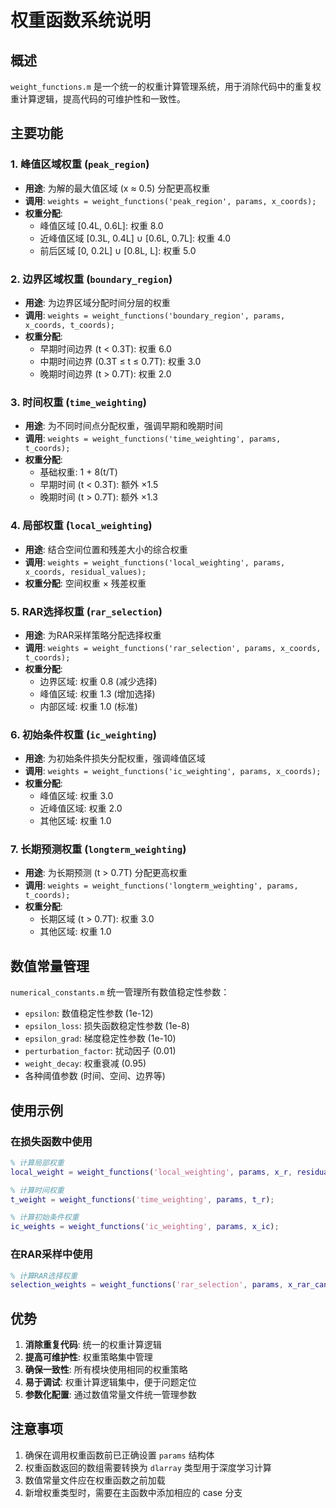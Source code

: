 # 权重函数系统说明

## 概述

`weight_functions.m` 是一个统一的权重计算管理系统，用于消除代码中的重复权重计算逻辑，提高代码的可维护性和一致性。

## 主要功能

### 1. 峰值区域权重 (`peak_region`)
- **用途**: 为解的最大值区域 (x ≈ 0.5) 分配更高权重
- **调用**: `weights = weight_functions('peak_region', params, x_coords);`
- **权重分配**:
  - 峰值区域 [0.4L, 0.6L]: 权重 8.0
  - 近峰值区域 [0.3L, 0.4L] ∪ [0.6L, 0.7L]: 权重 4.0
  - 前后区域 [0, 0.2L] ∪ [0.8L, L]: 权重 5.0

### 2. 边界区域权重 (`boundary_region`)
- **用途**: 为边界区域分配时间分层的权重
- **调用**: `weights = weight_functions('boundary_region', params, x_coords, t_coords);`
- **权重分配**:
  - 早期时间边界 (t < 0.3T): 权重 6.0
  - 中期时间边界 (0.3T ≤ t ≤ 0.7T): 权重 3.0
  - 晚期时间边界 (t > 0.7T): 权重 2.0

### 3. 时间权重 (`time_weighting`)
- **用途**: 为不同时间点分配权重，强调早期和晚期时间
- **调用**: `weights = weight_functions('time_weighting', params, t_coords);`
- **权重分配**:
  - 基础权重: 1 + 8(t/T)
  - 早期时间 (t < 0.3T): 额外 ×1.5
  - 晚期时间 (t > 0.7T): 额外 ×1.3

### 4. 局部权重 (`local_weighting`)
- **用途**: 结合空间位置和残差大小的综合权重
- **调用**: `weights = weight_functions('local_weighting', params, x_coords, residual_values);`
- **权重分配**: 空间权重 × 残差权重

### 5. RAR选择权重 (`rar_selection`)
- **用途**: 为RAR采样策略分配选择权重
- **调用**: `weights = weight_functions('rar_selection', params, x_coords, t_coords);`
- **权重分配**:
  - 边界区域: 权重 0.8 (减少选择)
  - 峰值区域: 权重 1.3 (增加选择)
  - 内部区域: 权重 1.0 (标准)

### 6. 初始条件权重 (`ic_weighting`)
- **用途**: 为初始条件损失分配权重，强调峰值区域
- **调用**: `weights = weight_functions('ic_weighting', params, x_coords);`
- **权重分配**:
  - 峰值区域: 权重 3.0
  - 近峰值区域: 权重 2.0
  - 其他区域: 权重 1.0

### 7. 长期预测权重 (`longterm_weighting`)
- **用途**: 为长期预测 (t > 0.7T) 分配更高权重
- **调用**: `weights = weight_functions('longterm_weighting', params, t_coords);`
- **权重分配**:
  - 长期区域 (t > 0.7T): 权重 3.0
  - 其他区域: 权重 1.0

## 数值常量管理

`numerical_constants.m` 统一管理所有数值稳定性参数：

- `epsilon`: 数值稳定性参数 (1e-12)
- `epsilon_loss`: 损失函数稳定性参数 (1e-8)
- `epsilon_grad`: 梯度稳定性参数 (1e-10)
- `perturbation_factor`: 扰动因子 (0.01)
- `weight_decay`: 权重衰减 (0.95)
- 各种阈值参数 (时间、空间、边界等)

## 使用示例

### 在损失函数中使用
```matlab
% 计算局部权重
local_weight = weight_functions('local_weighting', params, x_r, residual);

% 计算时间权重
t_weight = weight_functions('time_weighting', params, t_r);

% 计算初始条件权重
ic_weights = weight_functions('ic_weighting', params, x_ic);
```

### 在RAR采样中使用
```matlab
% 计算RAR选择权重
selection_weights = weight_functions('rar_selection', params, x_rar_cand, t_rar_cand);
```

## 优势

1. **消除重复代码**: 统一的权重计算逻辑
2. **提高可维护性**: 权重策略集中管理
3. **确保一致性**: 所有模块使用相同的权重策略
4. **易于调试**: 权重计算逻辑集中，便于问题定位
5. **参数化配置**: 通过数值常量文件统一管理参数

## 注意事项

1. 确保在调用权重函数前已正确设置 `params` 结构体
2. 权重函数返回的数组需要转换为 `dlarray` 类型用于深度学习计算
3. 数值常量文件应在权重函数之前加载
4. 新增权重类型时，需要在主函数中添加相应的 case 分支

